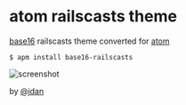 # atom railscasts theme

[base16](https://github.com/chriskempson/base16) railscasts theme converted for [atom](http://atom.io)

    $ apm install base16-railscasts

![screenshot](https://i.cloudup.com/8JU5cp9Tck-1200x1200.png)

by [@jdan](http://github.com/jdan)
